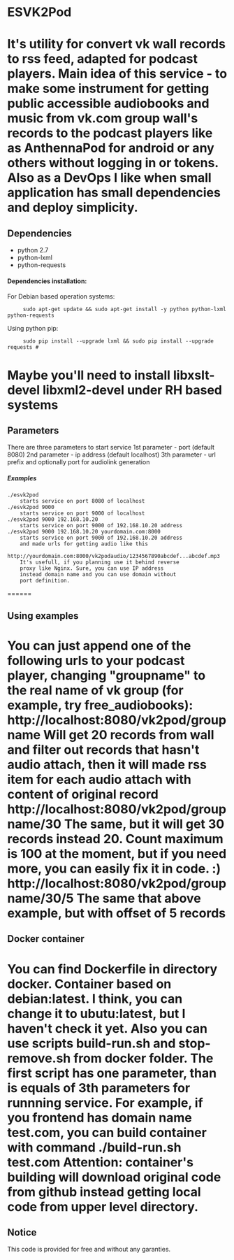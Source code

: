 # ESVK2Pod
It's utility for convert vk wall records to rss feed, adapted for podcast players. Main idea of this service - to make some instrument for getting public accessible audiobooks and music from vk.com group wall's records to the podcast players like as AnthennaPod for android or any others without logging in or tokens. Also as a DevOps I like when small application has small dependencies and deploy simplicity.
======


## Dependencies
- python 2.7
- python-lxml
- python-requests


#### Dependencies installation:
  For Debian based operation systems:

```
     sudo apt-get update && sudo apt-get install -y python python-lxml python-requests 
```


  Using python pip:
```
     sudo pip install --upgrade lxml && sudo pip install --upgrade requests # 
```
Maybe you'll need to install libxslt-devel libxml2-devel under RH based systems
======

## Parameters
There are three parameters to start service
    1st parameter - port (default 8080)
    2nd parameter - ip address (default localhost)
    3th parameter - url prefix and optionally port for audiolink generation
    
    
##### Examples
    ./esvk2pod 
        starts service on port 8080 of localhost
    ./esvk2pod 9000
        starts service on port 9000 of localhost
    ./esvk2pod 9000 192.168.10.20
        starts service on port 9000 of 192.168.10.20 address
    ./esvk2pod 9000 192.168.10.20 yourdomain.com:8000
        starts service on port 9000 of 192.168.10.20 address
        and made urls for getting audio like this
        http://yourdomain.com:8000/vk2podaudio/1234567890abcdef...abcdef.mp3
        It's usefull, if you planning use it behind reverse 
        proxy like Nginx. Sure, you can use IP address
        instead domain name and you can use domain without
        port definition.
======


## Using examples
You can just append one of the following urls to your podcast player, changing "groupname" to the real name of vk group (for example, try free_audiobooks):
http://localhost:8080/vk2pod/groupname
  Will get 20 records from wall and filter out records that hasn't audio attach, then it will made rss item for each audio attach with content of original record
http://localhost:8080/vk2pod/groupname/30
  The same, but it will get 30 records instead 20. Count maximum is 100 at the moment, but if you need more, you can easily fix it in code. :)
http://localhost:8080/vk2pod/groupname/30/5
  The same that above example, but with offset of 5 records
======


## Docker container
You can find Dockerfile in directory docker. Container based on debian:latest. I think, you can change it to ubutu:latest, but I haven't check it yet. Also you can use scripts build-run.sh and stop-remove.sh from docker folder. The first script has one parameter, than is equals of 3th parameters for runnning service. For example, if you frontend has domain name test.com, you can build container with command ./build-run.sh test.com
Attention: container's building will download original code from github instead getting local code from upper level directory.
======


## Notice
This code is provided for free and without any garanties. 
